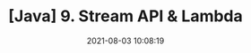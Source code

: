 ---
title: '[Java] 9. Stream API & Lambda'
date: 2021-08-03 10:08:19
category: 'Java'
thumbnail: { thumbnailSrc }
draft: false
---